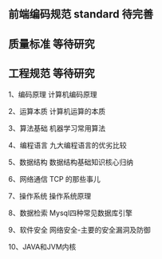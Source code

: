 ## 前端编码规范 standard 待完善

## 质量标准 等待研究

## 工程规范 等待研究

1、编码原理
计算机编码原理

2、运算本质
计算机运算的本质

3、算法基础
机器学习常用算法

4、编程语言
九大编程语言的优劣比较

5、数据结构
数据结构基础知识核心归纳

6、网络通信
TCP 的那些事儿

7、操作系统
操作系统原理

8、数据检索
Mysql四种常见数据库引擎

9、软件安全
网络安全-主要的安全漏洞及防御

10、JAVA和JVM内核


